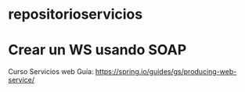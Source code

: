 # repositorioservicios
# Crear un WS usando SOAP
Curso Servicios web
Guía: https://spring.io/guides/gs/producing-web-service/